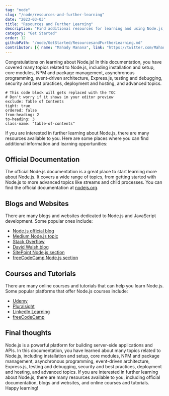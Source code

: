 ```yaml
---
tag: "node"
slug: "/node/resources-and-further-learning"
date: "2023-03-03"
title: "Resources and Further Learning"
description: "Find additional resources for learning and using Node.js, including documentation, blogs, and courses"
category: "Get Started"
order: 12
githubPath: "/node/GetStarted/ResourcesandFurtherLearning.md"
contributor: [{ name: "Mahady Manana", link: "https://twitter.com/MahadyManana" }, { name: "Haja", link: "https://twitter.com/Haja261M" }]
---
```


Congratulations on learning about Node.js! In this documentation, you have covered many topics related to Node.js, including installation and setup, core modules, NPM and package management, asynchronous programming, event-driven architecture, Express.js, testing and debugging, security and best practices, deployment and hosting, and advanced topics.

```toc
# This code block will gets replaced with the TOC
# Don't worry if it shows in your editor preview
exclude: Table of Contents
tight: true
ordered: false
from-heading: 2
to-heading: 3
class-name: "table-of-contents"
```

If you are interested in further learning about Node.js, there are many resources available to you. Here are some places where you can find additional information and learning opportunities:

## Official Documentation

The official Node.js documentation is a great place to start learning more about Node.js. It covers a wide range of topics, from getting started with Node.js to more advanced topics like streams and child processes. You can find the official documentation at [nodejs.org](https://nodejs.org/docs/).

## Blogs and Websites

There are many blogs and websites dedicated to Node.js and JavaScript development. Some popular ones include:

- [Node.js official blog](https://nodejs.org/en/blog/)
- [Medium Node.js topic](https://medium.com/topic/node-js)
- [Stack Overflow](https://stackoverflow.com/questions/tagged/node.js)
- [David Walsh blog](https://davidwalsh.name/)
- [SitePoint Node.js section](https://www.sitepoint.com/javascript/nodejs-javascript/)
- [freeCodeCamp Node.js section](https://www.freecodecamp.org/learn/back-end-development-and-apis/#node-js)

## Courses and Tutorials

There are many online courses and tutorials that can help you learn Node.js. Some popular platforms that offer Node.js courses include:

- [Udemy](https://www.udemy.com/topic/nodejs/)
- [Pluralsight](https://www.pluralsight.com/search?q=node.js)
- [LinkedIn Learning](https://www.linkedin.com/learning/topics/node-js)
- [freeCodeCamp](https://www.freecodecamp.org/learn/back-end-development-and-apis/#node-js)

## Final thoughts

Node.js is a powerful platform for building server-side applications and APIs. In this documentation, you have learned about many topics related to Node.js, including installation and setup, core modules, NPM and package management, asynchronous programming, event-driven architecture, Express.js, testing and debugging, security and best practices, deployment and hosting, and advanced topics. If you are interested in further learning about Node.js, there are many resources available to you, including official documentation, blogs and websites, and online courses and tutorials. Happy learning!